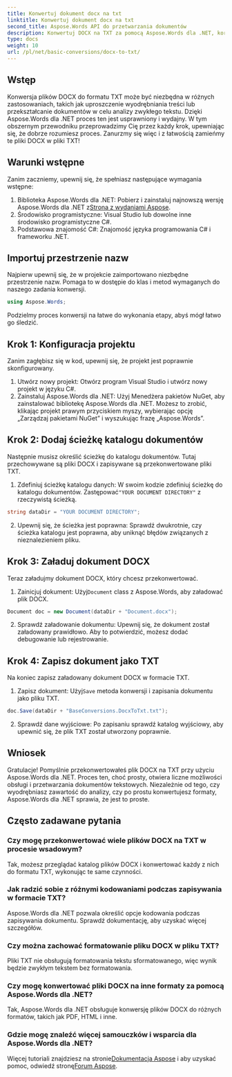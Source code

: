 ```yaml
---
title: Konwertuj dokument docx na txt
linktitle: Konwertuj dokument docx na txt
second_title: Aspose.Words API do przetwarzania dokumentów
description: Konwertuj DOCX na TXT za pomocą Aspose.Words dla .NET, korzystając z naszego przewodnika krok po kroku. Naucz się efektywnie i bez wysiłku przekształcać dokumenty.
type: docs
weight: 10
url: /pl/net/basic-conversions/docx-to-txt/
---
```

## Wstęp

Konwersja plików DOCX do formatu TXT może być niezbędna w różnych zastosowaniach, takich jak uproszczenie wyodrębniania treści lub przekształcanie dokumentów w celu analizy zwykłego tekstu. Dzięki Aspose.Words dla .NET proces ten jest usprawniony i wydajny. W tym obszernym przewodniku przeprowadzimy Cię przez każdy krok, upewniając się, że dobrze rozumiesz proces. Zanurzmy się więc i z łatwością zamieńmy te pliki DOCX w pliki TXT!

## Warunki wstępne

Zanim zaczniemy, upewnij się, że spełniasz następujące wymagania wstępne:

1.  Biblioteka Aspose.Words dla .NET: Pobierz i zainstaluj najnowszą wersję Aspose.Words dla .NET z[Strona z wydaniami Aspose](https://releases.aspose.com/words/net/).
2. Środowisko programistyczne: Visual Studio lub dowolne inne środowisko programistyczne C#.
3. Podstawowa znajomość C#: Znajomość języka programowania C# i frameworku .NET.

## Importuj przestrzenie nazw

Najpierw upewnij się, że w projekcie zaimportowano niezbędne przestrzenie nazw. Pomaga to w dostępie do klas i metod wymaganych do naszego zadania konwersji.

```csharp
using Aspose.Words;
```

Podzielmy proces konwersji na łatwe do wykonania etapy, abyś mógł łatwo go śledzić.

## Krok 1: Konfiguracja projektu

Zanim zagłębisz się w kod, upewnij się, że projekt jest poprawnie skonfigurowany.

1. Utwórz nowy projekt: Otwórz program Visual Studio i utwórz nowy projekt w języku C#.
2. Zainstaluj Aspose.Words dla .NET: Użyj Menedżera pakietów NuGet, aby zainstalować bibliotekę Aspose.Words dla .NET. Możesz to zrobić, klikając projekt prawym przyciskiem myszy, wybierając opcję „Zarządzaj pakietami NuGet” i wyszukując frazę „Aspose.Words”.

## Krok 2: Dodaj ścieżkę katalogu dokumentów

Następnie musisz określić ścieżkę do katalogu dokumentów. Tutaj przechowywane są pliki DOCX i zapisywane są przekonwertowane pliki TXT.

1.  Zdefiniuj ścieżkę katalogu danych: W swoim kodzie zdefiniuj ścieżkę do katalogu dokumentów. Zastępować`"YOUR DOCUMENT DIRECTORY"` z rzeczywistą ścieżką.

```csharp
string dataDir = "YOUR DOCUMENT DIRECTORY";
```

2. Upewnij się, że ścieżka jest poprawna: Sprawdź dwukrotnie, czy ścieżka katalogu jest poprawna, aby uniknąć błędów związanych z nieznalezieniem pliku.

## Krok 3: Załaduj dokument DOCX

Teraz załadujmy dokument DOCX, który chcesz przekonwertować.

1.  Zainicjuj dokument: Użyj`Document` class z Aspose.Words, aby załadować plik DOCX.

```csharp
Document doc = new Document(dataDir + "Document.docx");
```

2. Sprawdź załadowanie dokumentu: Upewnij się, że dokument został załadowany prawidłowo. Aby to potwierdzić, możesz dodać debugowanie lub rejestrowanie.

## Krok 4: Zapisz dokument jako TXT

Na koniec zapisz załadowany dokument DOCX w formacie TXT.

1.  Zapisz dokument: Użyj`Save` metoda konwersji i zapisania dokumentu jako pliku TXT.

```csharp
doc.Save(dataDir + "BaseConversions.DocxToTxt.txt");
```

2. Sprawdź dane wyjściowe: Po zapisaniu sprawdź katalog wyjściowy, aby upewnić się, że plik TXT został utworzony poprawnie.

## Wniosek

Gratulacje! Pomyślnie przekonwertowałeś plik DOCX na TXT przy użyciu Aspose.Words dla .NET. Proces ten, choć prosty, otwiera liczne możliwości obsługi i przetwarzania dokumentów tekstowych. Niezależnie od tego, czy wyodrębniasz zawartość do analizy, czy po prostu konwertujesz formaty, Aspose.Words dla .NET sprawia, że jest to proste.

## Często zadawane pytania

### Czy mogę przekonwertować wiele plików DOCX na TXT w procesie wsadowym?

Tak, możesz przeglądać katalog plików DOCX i konwertować każdy z nich do formatu TXT, wykonując te same czynności.

### Jak radzić sobie z różnymi kodowaniami podczas zapisywania w formacie TXT?

Aspose.Words dla .NET pozwala określić opcje kodowania podczas zapisywania dokumentu. Sprawdź dokumentację, aby uzyskać więcej szczegółów.

### Czy można zachować formatowanie pliku DOCX w pliku TXT?

Pliki TXT nie obsługują formatowania tekstu sformatowanego, więc wynik będzie zwykłym tekstem bez formatowania.

### Czy mogę konwertować pliki DOCX na inne formaty za pomocą Aspose.Words dla .NET?

Tak, Aspose.Words dla .NET obsługuje konwersję plików DOCX do różnych formatów, takich jak PDF, HTML i inne.

### Gdzie mogę znaleźć więcej samouczków i wsparcia dla Aspose.Words dla .NET?

 Więcej tutoriali znajdziesz na stronie[Dokumentacja Aspose](https://reference.aspose.com/words/net/) i aby uzyskać pomoc, odwiedź stronę[Forum Aspose](https://forum.aspose.com/c/words/8).

